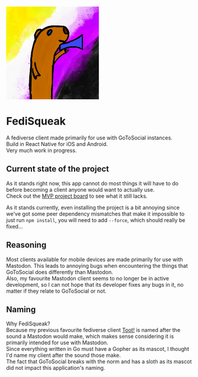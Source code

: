 ![A crudely drawn gopher with a megaphone superimposed above a nonbinary pride flag](assets/icon.png)

# FediSqueak

A fediverse client made primarily for use with GoToSocial instances.  
Build in React Native for iOS and Android.  
Very much work in progress.

## Current state of the project

As it stands right now, this app cannot do most things it will have to do before becoming a client anyone would want to actually use.  
Check out the [MVP project board](https://github.com/users/DysphoricUnicorn/projects/1/views/1) to see what it still lacks.

As it stands currently, even installing the project is a bit annoying since we've got some peer dependency mismatches that make it
impossible to just run `npm install`, you will need to add `--force`, which should really be fixed...

## Reasoning

Most clients available for mobile devices are made primarily for use with Mastodon. This leads to annoying bugs when encountering the things
that GoToSocial does differently than Mastodon.  
Also, my favourite Mastodon client seems to no longer be in active development, so I can not hope that its developer fixes any bugs in it,
no matter if they relate to GoToSocial or not.

## Naming

Why FediSqueak?  
Because my previous favourite fediverse client [Toot!](https://apps.apple.com/de/app/toot/id1229021451) is named after the sound a Mastodon
would make, which makes sense considering it is primarily intended for use with Mastodon.  
Since everything written in Go must have a Gopher as its mascot, I thought I'd name my client after the sound those make.  
The fact that GoToSocial breaks with the norm and has a sloth as its mascot did not impact this application's naming.
